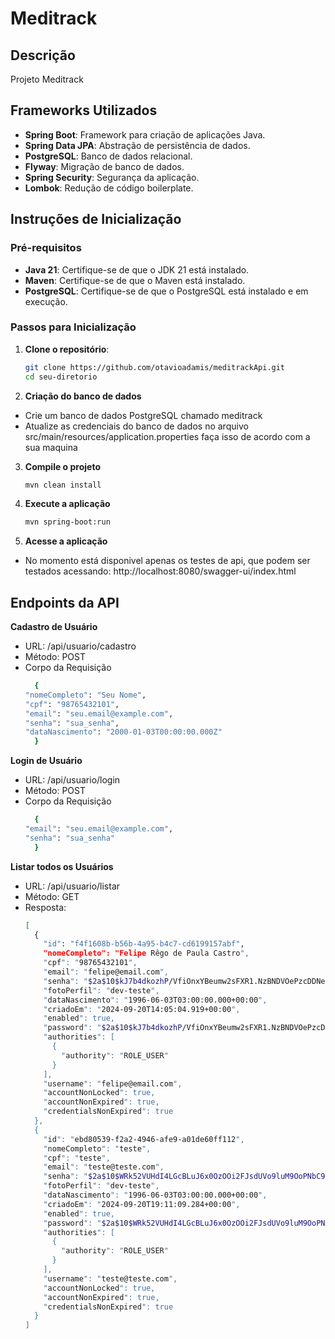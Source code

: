 # Meditrack

## Descrição
Projeto Meditrack

## Frameworks Utilizados
- **Spring Boot**: Framework para criação de aplicações Java.
- **Spring Data JPA**: Abstração de persistência de dados.
- **PostgreSQL**: Banco de dados relacional.
- **Flyway**: Migração de banco de dados.
- **Spring Security**: Segurança da aplicação.
- **Lombok**: Redução de código boilerplate.

## Instruções de Inicialização

### Pré-requisitos
- **Java 21**: Certifique-se de que o JDK 21 está instalado.
- **Maven**: Certifique-se de que o Maven está instalado.
- **PostgreSQL**: Certifique-se de que o PostgreSQL está instalado e em execução.

### Passos para Inicialização
1. **Clone o repositório**:
   ```sh
   git clone https://github.com/otavioadamis/meditrackApi.git
   cd seu-diretorio

2. **Criação do banco de dados**
- Crie um banco de dados PostgreSQL chamado meditrack
- Atualize as credenciais do banco de dados no arquivo src/main/resources/application.properties
faça isso de acordo com a sua maquina

3. **Compile o projeto**
    ```sh
    mvn clean install

4. **Execute a aplicação**
    ```sh
    mvn spring-boot:run

5. **Acesse a aplicação**
- No momento está disponivel apenas os testes de api, que podem ser testados acessando:
http://localhost:8080/swagger-ui/index.html

## Endpoints da API
**Cadastro de Usuário**
- URL: /api/usuario/cadastro
- Método: POST
- Corpo da Requisição
  ```sh
    {
  "nomeCompleto": "Seu Nome",
  "cpf": "98765432101",
  "email": "seu.email@example.com",
  "senha": "sua_senha",
  "dataNascimento": "2000-01-03T00:00:00.000Z"
    }

**Login de Usuário**
- URL: /api/usuario/login
- Método: POST
- Corpo da Requisição
  ```sh
    {
  "email": "seu.email@example.com",
  "senha": "sua_senha"
    }

**Listar todos os Usuários**
- URL: /api/usuario/listar
- Método: GET
- Resposta:
  ```sh
  [
    {
      "id": "f4f1608b-b56b-4a95-b4c7-cd6199157abf",
      "nomeCompleto": "Felipe Rêgo de Paula Castro",
      "cpf": "98765432101",
      "email": "felipe@email.com",
      "senha": "$2a$10$kJ7b4dkozhP/VfiOnxYBeumw2sFXR1.NzBNDVOePzcDDNee5FIh9q",
      "fotoPerfil": "dev-teste",
      "dataNascimento": "1996-06-03T03:00:00.000+00:00",
      "criadoEm": "2024-09-20T14:05:04.919+00:00",
      "enabled": true,
      "password": "$2a$10$kJ7b4dkozhP/VfiOnxYBeumw2sFXR1.NzBNDVOePzcDDNee5FIh9q",
      "authorities": [
        {
          "authority": "ROLE_USER"
        }
      ],
      "username": "felipe@email.com",
      "accountNonLocked": true,
      "accountNonExpired": true,
      "credentialsNonExpired": true
    },
    {
      "id": "ebd80539-f2a2-4946-afe9-a01de60ff112",
      "nomeCompleto": "teste",
      "cpf": "teste",
      "email": "teste@teste.com",
      "senha": "$2a$10$WRk52VUHdI4LGcBLuJ6x0OzOOi2FJsdUVo9luM9OoPNbC9lM68JCi",
      "fotoPerfil": "dev-teste",
      "dataNascimento": "1996-06-03T03:00:00.000+00:00",
      "criadoEm": "2024-09-20T19:11:09.284+00:00",
      "enabled": true,
      "password": "$2a$10$WRk52VUHdI4LGcBLuJ6x0OzOOi2FJsdUVo9luM9OoPNbC9lM68JCi",
      "authorities": [
        {
          "authority": "ROLE_USER"
        }
      ],
      "username": "teste@teste.com",
      "accountNonLocked": true,
      "accountNonExpired": true,
      "credentialsNonExpired": true
    }
  ]
